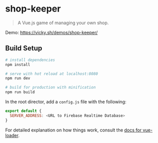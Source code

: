 # shop-keeper

> A Vue.js game of managing your own shop.

Demo: https://vicky.sh/demos/shop-keeper/

## Build Setup

``` bash
# install dependencies
npm install

# serve with hot reload at localhost:8080
npm run dev

# build for production with minification
npm run build
```

In the root director, add a `config.js` file with the following:
```js
export default {
  SERVER_ADDRESS: <URL to Firebase Realtime Database>
}
```

For detailed explanation on how things work, consult the [docs for vue-loader](http://vuejs.github.io/vue-loader).
